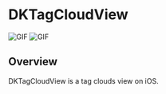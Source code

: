 # DKTagCloudView
![GIF](https://raw.githubusercontent.com/zhangao0086/DKTagCloudView/master/preview.gif)
![GIF](https://raw.githubusercontent.com/zhangao0086/DKTagCloudView/master/preview.gif)
## Overview
DKTagCloudView is a tag clouds view on iOS.